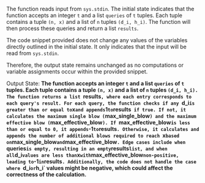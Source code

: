 The function reads input from `sys.stdin`. The initial state indicates that the function accepts an integer `t` and a list `queries` of `t` tuples. Each tuple contains a tuple `(n, x)` and a list of `n` tuples `(d_i, h_i)`. The function will then process these queries and return a list `results`.

The code snippet provided does not change any values of the variables directly outlined in the initial state. It only indicates that the input will be read from `sys.stdin`.

Therefore, the output state remains unchanged as no computations or variable assignments occur within the provided snippet.

Output State: **The function accepts an integer `t` and a list `queries` of `t` tuples. Each tuple contains a tuple `(n, x)` and a list of `n` tuples `(d_i, h_i). The function returns a list `results`, where each entry corresponds to each query's result. For each query, the function checks if any `d_i` is greater than or equal to `x` and appends `1` to `results` if true. If not, it calculates the maximum single blow (`max_single_blow`) and the maximum effective blow (`max_effective_blow`). If `max_effective_blow` is less than or equal to 0, it appends `-1` to `results`. Otherwise, it calculates and appends the number of additional blows required to reach `x` based on `max_single_blow` and `max_effective_blow`. Edge cases include when `queries` is empty, resulting in an empty `results` list, and when all `d_i` values are less than `x` with `max_effective_blow` non-positive, leading to `-1` in `results`. Additionally, the code does not handle the case where `d_i` or `h_i` values might be negative, which could affect the correctness of the calculation.**